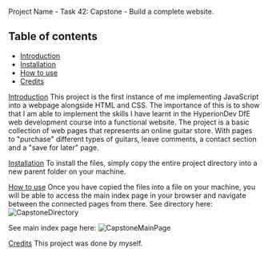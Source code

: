 Project Name - Task 42: Capstone - Build a complete website. 

## Table of contents
- [Introduction](#introduction)
- [Installation](#installation)
- [How to use](#howToUse)
- [Credits](#credits)

[Introduction](#introduction)
This project is the first instance of me implementing JavaScript into a webpage alongside HTML and CSS. The importance of this is to show that I am able to implement the skills I have learnt in the HyperionDev DfE web development course into a functional website. The project is a basic collection of web pages that represents an online guitar store. With pages to "purchase" different types of guitars, leave comments, a contact section and a "save for later" page. 

[Installation](#installation)
To install the files, simply copy the entire project directory into a new parent folder on your machine. 

[How to use](#howToUse)
Once you have copied the files into a file on your machine, you will be able to access the main index page in your browser and navigate between the connected pages from there.
See directory here:
![CapstoneDirectory](https://user-images.githubusercontent.com/123034061/213828028-4bfd01a6-a252-42ef-8aee-e25105784c75.jpg)

See main index page here:
![CapstoneMainPage](https://user-images.githubusercontent.com/123034061/213828105-f3b0609a-8558-41db-bdad-e1d0eaadb7ad.jpg)

[Credits](#credits)
This project was done by myself.
